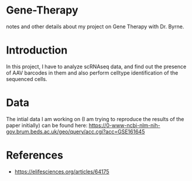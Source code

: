 # Gene-Therapy
notes and other details about my project on Gene Therapy with Dr. Byrne.

# Introduction

In this project, I have to analyze scRNAseq data, and find out the presence of AAV barcodes in them and also perform celltype identification of the sequenced cells.

# Data
The intial data I am working on (I am trying to reproduce the results of the paper initially) can be found here: https://0-www-ncbi-nlm-nih-gov.brum.beds.ac.uk/geo/query/acc.cgi?acc=GSE161645

# References
- https://elifesciences.org/articles/64175

